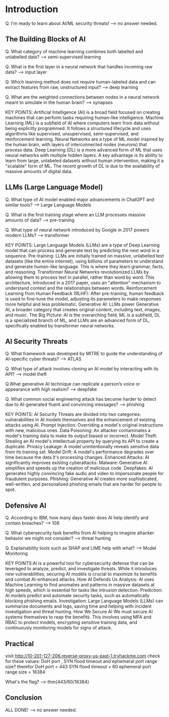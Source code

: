# Introduction
Q. I'm ready to learn about AI/ML security threats!
--> no answer needed.

## The Building Blocks of AI
Q. What category of machine learning combines both labelled and unlabelled data?
--> semi-supervised learning

Q. What is the first layer in a neural network that handles incoming raw data?
--> input layer

Q. Which learning method does not require human-labeled data and can extract features from raw, unstructured input?
--> deep learning

Q. What are the weighted connections between nodes in a neural network meant to simulate in the human brain?
--> synapses

KEY POINTS:
Artificial Intelligence (AI) is a broad field focused on creating machines that can perform tasks requiring human-like intelligence.
Machine Learning (ML) is a subfield of AI where computers learn from data without being explicitly programmed. It follows a structured lifecycle and uses algorithms like supervised, unsupervised, semi-supervised, and reinforcement learning.
Neural Networks are a type of ML model inspired by the human brain, with layers of interconnected nodes (neurons) that process data.
Deep Learning (DL) is a more advanced form of ML that uses neural networks with multiple hidden layers. A key advantage is its ability to learn from large, unlabeled datasets without human intervention, making it a "scalable" form of ML. The recent growth of DL is due to the availability of massive amounts of digital data.

## LLMs (Large Language Model)
Q. What type of AI model enabled major advancements in ChatGPT and similar tools?
--> Large Language Models

Q. What is the first training stage where an LLM processes massive amounts of data?
--> pre-training

Q. What type of neural network introduced by Google in 2017 powers modern LLMs?
--> transformer

KEY POINTS:
Large Language Models (LLMs) are a type of Deep Learning model that can process and generate text by predicting the next word in a sequence.
Pre-training: LLMs are initially trained on massive, unlabelled text datasets (like the entire internet), using billions of parameters to understand and generate human-like language. This is where they learn grammar, facts, and reasoning.
Transformer Neural Networks revolutionized LLMs by allowing them to process text in parallel, rather than word by word. This architecture, introduced in a 2017 paper, uses an "attention" mechanism to understand context and the relationships between words.
Reinforcement Learning from Human Feedback (RLHF): After pre-training, human feedback is used to fine-tune the model, adjusting its parameters to make responses more helpful and less problematic.
Generative AI: LLMs power Generative AI, a broader category that creates original content, including text, images, and music.
The Big Picture: AI is the overarching field, ML is a subfield, DL is a specialized branch of ML, and LLMs are an advanced form of DL, specifically enabled by transformer neural networks.

## AI Security Threats
Q. What framework was developed by MITRE to guide the understanding of AI-specific cyber threats?
--> ATLAS

Q. What type of attack involves cloning an AI model by interacting with its API?
--> model theft

Q.What generative AI technique can replicate a person’s voice or appearance with high realism?
--> deepfake

Q. What common social engineering attack has become harder to detect due to AI-generated fluent and convincing messages?
--> phishing

KEY POINTS:
AI Security Threats are divided into two categories: vulnerabilities in AI models themselves and the enhancement of existing attacks using AI.
Prompt Injection: Overriding a model's original instructions with new, malicious ones.
Data Poisoning: An attacker contaminates a model's training data to make its output biased or incorrect.
Model Theft: Stealing an AI model's intellectual property by querying its API to create a duplicate.
Privacy Leakage: A model unintentionally reveals sensitive data from its training set.
Model Drift: A model's performance degrades over time because the data it's processing changes.
Enhanced Attacks: AI significantly improves existing cyberattacks:
Malware: Generative AI simplifies and speeds up the creation of malicious code.
Deepfakes: AI generates highly convincing fake audio and video to impersonate people for fraudulent purposes.
Phishing: Generative AI creates more sophisticated, well-written, and personalized phishing emails that are harder for people to spot.

## Defensive AI
Q. According to IBM, how many days faster does AI help identify and contain breaches?
--> 108

Q. What cybersecurity task benefits from AI helping to imagine attacker behavior we might not consider?
--> threat hunting

Q. Explainability tools such as SHAP and LIME help with what?
--> Model Monitoring

KEY POINTS:AI is a powerful tool for cybersecurity defense that can be leveraged to analyze, predict, and investigate threats. While it introduces new vulnerabilities, securing AI models is crucial to maximize its benefits and combat AI-enhanced attacks.
How AI Defends Us
Analysis: AI uses Machine Learning to find anomalies and patterns in massive datasets at high speeds, which is essential for tasks like intrusion detection.
Prediction: AI models predict and automate security tasks, such as automatically blocking phishing emails.
Investigation: Large Language Models (LLMs) can summarize documents and logs, saving time and helping with incident investigation and threat hunting.
How We Secure AI
We must secure AI systems themselves to reap the benefits. This involves using MFA and RBAC to protect models, encrypting sensitive training data, and continuously monitoring models for signs of attack.

## Practical
visit http://10-201-127-206.reverse-proxy-us-east-1.tryhackme.com
check for these values:
DoH port , SYN flood timeout and ephemeral port range size? 
therefor DoH port = 443
SYN flood timeout = 60
ephemeral port range size = 16384

What's the flag?
--> thm{443/60/16384}

## Conclusion

ALL DONE!
--> no answer needed.
